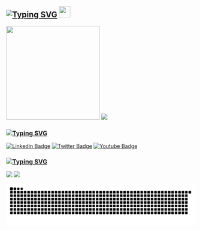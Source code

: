 ## [![Typing SVG](https://readme-typing-svg.demolab.com?font=SF+Pro&weight=900&size=24&duration=2000&pause=4000&color=DDDDDD&vCenter=true&width=210&height=24&lines=Hi+there%2C+I'm+Sploters)](https://git.io/typing-svg) <img src="https://camo.githubusercontent.com/e8e7b06ecf583bc040eb60e44eb5b8e0ecc5421320a92929ce21522dbc34c891/68747470733a2f2f6d656469612e67697068792e636f6d2f6d656469612f6876524a434c467a6361737252346961377a2f67697068792e676966" width="30" height="30">

<img src="https://user-images.githubusercontent.com/41197858/223389484-70f4962e-136d-4e23-8c2d-80f5beeb4c02.gif" width="250" height="250"> <img src="https://user-images.githubusercontent.com/41197858/223089099-e913e5bc-2852-4933-9adf-501e109bfe77.gif" height="250">

### [![Typing SVG](https://readme-typing-svg.demolab.com?font=SF+Pro&weight=900&size=24&duration=1500&pause=4000&color=DDDDDD&vCenter=true&repeat=false&width=100&height=24&lines=Socials)](https://git.io/typing-svg)

<!--[![Github Badge](https://img.shields.io/badge/-Github-000?style=flat-square&logo=Github&logoColor=white&link=https://github.com/fagnerpsantos)](https://github.com/#) -->
[![Linkedin Badge](https://img.shields.io/badge/-LinkedIn-blue?style=flat-square&logo=Linkedin&logoColor=white&link=https://www.linkedin.com/in/fagnerpsantos/)](https://www.linkedin.com/in/#/)
[![Twitter Badge](https://img.shields.io/badge/-Twitter-1ca0f1?style=flat-square&labelColor=1ca0f1&logo=twitter&logoColor=white&link=https://twitter.com/fagnerpsantos)](https://twitter.com/#)
[![Youtube Badge](https://img.shields.io/badge/-YouTube-ff0000?style=flat-square&labelColor=ff0000&logo=youtube&logoColor=white&link=https://www.youtube.com/user/TreinaWeb)](https://www.youtube.com/user/#)


### [![Typing SVG](https://readme-typing-svg.demolab.com?font=SF+Pro&weight=900&size=24&duration=1500&pause=1000&color=DDDDDD&vCenter=true&repeat=false&width=100&height=24&lines=About+Me)](https://git.io/typing-svg)

<!--
**Sploters/Sploters** is a ✨ _special_ ✨ repository because its `README.md` (this file) appears on your GitHub profile.

Here are some ideas to get you started:

- 🔭 I’m currently working on ...
- 🌱 I’m currently learning ...
- 👯 I’m looking to collaborate on ...
- 🤔 I’m looking for help with ...
- 💬 Ask me about ...
- 📫 How to reach me: ...
- 😄 Pronouns: ...
- ⚡ Fun fact: ...
-->

<div>
  <img height="190em" src="https://github-readme-stats.vercel.app/api/top-langs/?username=sploters&layout=compact&theme=midnight-purple&hide=&langs_count=8"/>
  <img height="190em" src="https://github-readme-stats.vercel.app/api?username=sploters&theme=midnight-purple&show_icons=true&include_all_commits"/>
</div>

![Snake animation](https://github.com/sploters/sploters/blob/output/github-contribution-grid-snake.svg)
